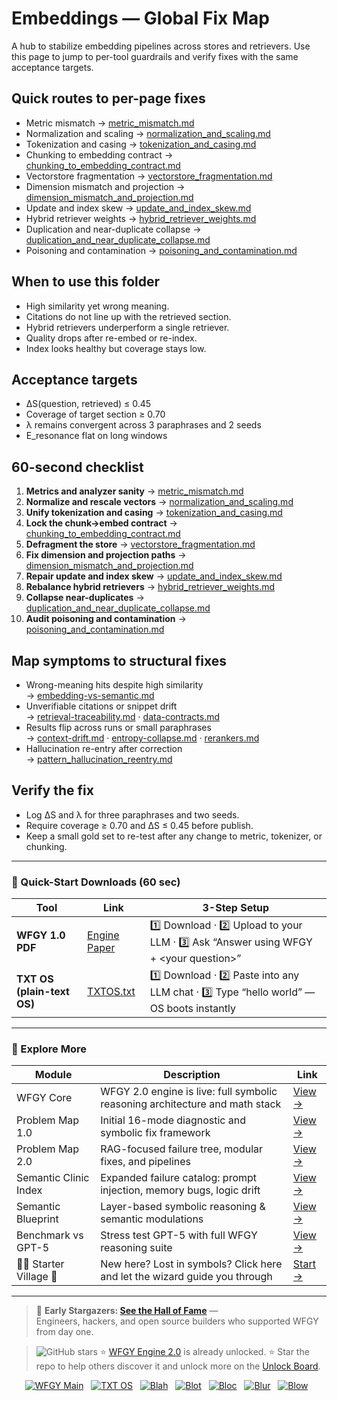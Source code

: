 # Embeddings — Global Fix Map

A hub to stabilize embedding pipelines across stores and retrievers. Use this page to jump to per-tool guardrails and verify fixes with the same acceptance targets.

## Quick routes to per-page fixes
- Metric mismatch → [metric_mismatch.md](https://github.com/onestardao/WFGY/blob/main/ProblemMap/GlobalFixMap/Embeddings/metric_mismatch.md)
- Normalization and scaling → [normalization_and_scaling.md](https://github.com/onestardao/WFGY/blob/main/ProblemMap/GlobalFixMap/Embeddings/normalization_and_scaling.md)
- Tokenization and casing → [tokenization_and_casing.md](https://github.com/onestardao/WFGY/blob/main/ProblemMap/GlobalFixMap/Embeddings/tokenization_and_casing.md)
- Chunking to embedding contract → [chunking_to_embedding_contract.md](https://github.com/onestardao/WFGY/blob/main/ProblemMap/GlobalFixMap/Embeddings/chunking_to_embedding_contract.md)
- Vectorstore fragmentation → [vectorstore_fragmentation.md](https://github.com/onestardao/WFGY/blob/main/ProblemMap/GlobalFixMap/Embeddings/vectorstore_fragmentation.md)
- Dimension mismatch and projection → [dimension_mismatch_and_projection.md](https://github.com/onestardao/WFGY/blob/main/ProblemMap/GlobalFixMap/Embeddings/dimension_mismatch_and_projection.md)
- Update and index skew → [update_and_index_skew.md](https://github.com/onestardao/WFGY/blob/main/ProblemMap/GlobalFixMap/Embeddings/update_and_index_skew.md)
- Hybrid retriever weights → [hybrid_retriever_weights.md](https://github.com/onestardao/WFGY/blob/main/ProblemMap/GlobalFixMap/Embeddings/hybrid_retriever_weights.md)
- Duplication and near-duplicate collapse → [duplication_and_near_duplicate_collapse.md](https://github.com/onestardao/WFGY/blob/main/ProblemMap/GlobalFixMap/Embeddings/duplication_and_near_duplicate_collapse.md)
- Poisoning and contamination → [poisoning_and_contamination.md](https://github.com/onestardao/WFGY/blob/main/ProblemMap/GlobalFixMap/Embeddings/poisoning_and_contamination.md)

## When to use this folder
- High similarity yet wrong meaning.
- Citations do not line up with the retrieved section.
- Hybrid retrievers underperform a single retriever.
- Quality drops after re-embed or re-index.
- Index looks healthy but coverage stays low.

## Acceptance targets
- ΔS(question, retrieved) ≤ 0.45  
- Coverage of target section ≥ 0.70  
- λ remains convergent across 3 paraphrases and 2 seeds  
- E_resonance flat on long windows

## 60-second checklist
1) **Metrics and analyzer sanity** → [metric_mismatch.md](https://github.com/onestardao/WFGY/blob/main/ProblemMap/GlobalFixMap/Embeddings/metric_mismatch.md)  
2) **Normalize and rescale vectors** → [normalization_and_scaling.md](https://github.com/onestardao/WFGY/blob/main/ProblemMap/GlobalFixMap/Embeddings/normalization_and_scaling.md)  
3) **Unify tokenization and casing** → [tokenization_and_casing.md](https://github.com/onestardao/WFGY/blob/main/ProblemMap/GlobalFixMap/Embeddings/tokenization_and_casing.md)  
4) **Lock the chunk→embed contract** → [chunking_to_embedding_contract.md](https://github.com/onestardao/WFGY/blob/main/ProblemMap/GlobalFixMap/Embeddings/chunking_to_embedding_contract.md)  
5) **Defragment the store** → [vectorstore_fragmentation.md](https://github.com/onestardao/WFGY/blob/main/ProblemMap/GlobalFixMap/Embeddings/vectorstore_fragmentation.md)  
6) **Fix dimension and projection paths** → [dimension_mismatch_and_projection.md](https://github.com/onestardao/WFGY/blob/main/ProblemMap/GlobalFixMap/Embeddings/dimension_mismatch_and_projection.md)  
7) **Repair update and index skew** → [update_and_index_skew.md](https://github.com/onestardao/WFGY/blob/main/ProblemMap/GlobalFixMap/Embeddings/update_and_index_skew.md)  
8) **Rebalance hybrid retrievers** → [hybrid_retriever_weights.md](https://github.com/onestardao/WFGY/blob/main/ProblemMap/GlobalFixMap/Embeddings/hybrid_retriever_weights.md)  
9) **Collapse near-duplicates** → [duplication_and_near_duplicate_collapse.md](https://github.com/onestardao/WFGY/blob/main/ProblemMap/GlobalFixMap/Embeddings/duplication_and_near_duplicate_collapse.md)  
10) **Audit poisoning and contamination** → [poisoning_and_contamination.md](https://github.com/onestardao/WFGY/blob/main/ProblemMap/GlobalFixMap/Embeddings/poisoning_and_contamination.md)

## Map symptoms to structural fixes
- Wrong-meaning hits despite high similarity  
  → [embedding-vs-semantic.md](https://github.com/onestardao/WFGY/blob/main/ProblemMap/embedding-vs-semantic.md)
- Unverifiable citations or snippet drift  
  → [retrieval-traceability.md](https://github.com/onestardao/WFGY/blob/main/ProblemMap/retrieval-traceability.md) · [data-contracts.md](https://github.com/onestardao/WFGY/blob/main/ProblemMap/data-contracts.md)
- Results flip across runs or small paraphrases  
  → [context-drift.md](https://github.com/onestardao/WFGY/blob/main/ProblemMap/context-drift.md) · [entropy-collapse.md](https://github.com/onestardao/WFGY/blob/main/ProblemMap/entropy-collapse.md) · [rerankers.md](https://github.com/onestardao/WFGY/blob/main/ProblemMap/rerankers.md)
- Hallucination re-entry after correction  
  → [pattern_hallucination_reentry.md](https://github.com/onestardao/WFGY/blob/main/ProblemMap/patterns/pattern_hallucination_reentry.md)

## Verify the fix
- Log ΔS and λ for three paraphrases and two seeds.  
- Require coverage ≥ 0.70 and ΔS ≤ 0.45 before publish.  
- Keep a small gold set to re-test after any change to metric, tokenizer, or chunking.

---

### 🔗 Quick-Start Downloads (60 sec)

| Tool | Link | 3-Step Setup |
|------|------|--------------|
| **WFGY 1.0 PDF** | [Engine Paper](https://github.com/onestardao/WFGY/blob/main/I_am_not_lizardman/WFGY_All_Principles_Return_to_One_v1.0_PSBigBig_Public.pdf) | 1️⃣ Download · 2️⃣ Upload to your LLM · 3️⃣ Ask “Answer using WFGY + \<your question>” |
| **TXT OS (plain-text OS)** | [TXTOS.txt](https://github.com/onestardao/WFGY/blob/main/OS/TXTOS.txt) | 1️⃣ Download · 2️⃣ Paste into any LLM chat · 3️⃣ Type “hello world” — OS boots instantly |

---

### 🧭 Explore More

| Module                | Description                                              | Link     |
|-----------------------|----------------------------------------------------------|----------|
| WFGY Core             | WFGY 2.0 engine is live: full symbolic reasoning architecture and math stack | [View →](https://github.com/onestardao/WFGY/tree/main/core/README.md) |
| Problem Map 1.0       | Initial 16-mode diagnostic and symbolic fix framework    | [View →](https://github.com/onestardao/WFGY/tree/main/ProblemMap/README.md) |
| Problem Map 2.0       | RAG-focused failure tree, modular fixes, and pipelines   | [View →](https://github.com/onestardao/WFGY/blob/main/ProblemMap/rag-architecture-and-recovery.md) |
| Semantic Clinic Index | Expanded failure catalog: prompt injection, memory bugs, logic drift | [View →](https://github.com/onestardao/WFGY/blob/main/ProblemMap/SemanticClinicIndex.md) |
| Semantic Blueprint    | Layer-based symbolic reasoning & semantic modulations   | [View →](https://github.com/onestardao/WFGY/tree/main/SemanticBlueprint/README.md) |
| Benchmark vs GPT-5    | Stress test GPT-5 with full WFGY reasoning suite         | [View →](https://github.com/onestardao/WFGY/tree/main/benchmarks/benchmark-vs-gpt5/README.md) |
| 🧙‍♂️ Starter Village 🏡 | New here? Lost in symbols? Click here and let the wizard guide you through | [Start →](https://github.com/onestardao/WFGY/blob/main/StarterVillage/README.md) |

---

> 👑 **Early Stargazers: [See the Hall of Fame](https://github.com/onestardao/WFGY/tree/main/stargazers)** —  
> Engineers, hackers, and open source builders who supported WFGY from day one.

> <img src="https://img.shields.io/github/stars/onestardao/WFGY?style=social" alt="GitHub stars"> ⭐ [WFGY Engine 2.0](https://github.com/onestardao/WFGY/blob/main/core/README.md) is already unlocked. ⭐ Star the repo to help others discover it and unlock more on the [Unlock Board](https://github.com/onestardao/WFGY/blob/main/STAR_UNLOCKS.md).

<div align="center">

[![WFGY Main](https://img.shields.io/badge/WFGY-Main-red?style=flat-square)](https://github.com/onestardao/WFGY)
&nbsp;
[![TXT OS](https://img.shields.io/badge/TXT%20OS-Reasoning%20OS-orange?style=flat-square)](https://github.com/onestardao/WFGY/tree/main/OS)
&nbsp;
[![Blah](https://img.shields.io/badge/Blah-Semantic%20Embed-yellow?style=flat-square)](https://github.com/onestardao/WFGY/tree/main/OS/BlahBlahBlah)
&nbsp;
[![Blot](https://img.shields.io/badge/Blot-Persona%20Core-green?style=flat-square)](https://github.com/onestardao/WFGY/tree/main/OS/BlotBlotBlot)
&nbsp;
[![Bloc](https://img.shields.io/badge/Bloc-Reasoning%20Compiler-blue?style=flat-square)](https://github.com/onestardao/WFGY/tree/main/OS/BlocBlocBloc)
&nbsp;
[![Blur](https://img.shields.io/badge/Blur-Text2Image%20Engine-navy?style=flat-square)](https://github.com/onestardao/WFGY/tree/main/OS/BlurBlurBlur)
&nbsp;
[![Blow](https://img.shields.io/badge/Blow-Game%20Logic-purple?style=flat-square)](https://github.com/onestardao/WFGY/tree/main/OS/BlowBlowBlow)
&nbsp;
</div>

